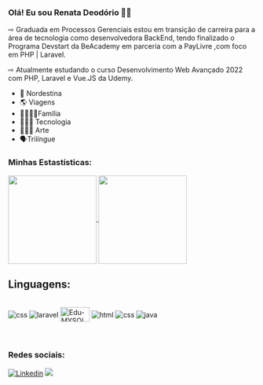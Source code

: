 ### Olá! Eu sou Renata Deodório 👋🏽

⇨ Graduada em Processos Gerenciais estou em transição de carreira para a área de tecnologia como desenvolvedora BackEnd, 
tendo finalizado o Programa Devstart da BeAcademy em parceria com a PayLivre ,com foco em PHP | Laravel.

⇨ Atualmente estudando o curso Desenvolvimento Web Avançado 2022 com PHP, Laravel e Vue.JS da Udemy.


- 🌵 Nordestina
- 🌎 Viagens
- 👨‍👩‍👦‍👦Família
- 👩🏾‍💻 Tecnologia
- 👩🏾‍🎨 Arte
- 🗣Trilíngue

### Minhas Estastísticas:
<div>
  <a href="https://github.com/renatadeodorio">  
 <img align="center" height ="180em" src="https://github-readme-stats.vercel.app/api?username=renatadeodorio&show_icons=true&theme=tokyonight&include_all_commits=true&count_private=true"/>
         
 <img align="center" height="180em" src="https://github-readme-stats.vercel.app/api/top-langs/?username=renatadeodorio&layout=compact&langs_count=7&theme=tokyonight&include_all_commits=true&count_private=true"/>
</a>

## Linguagens:

<div style='display: inline block'><br>
    <img align='center' alt="css" src="https://img.shields.io/badge/PHP-777BB4?style=for-the-badge&logo=php&logoColor=black"/>
    <img align='center' alt="laravel" src="https://img.shields.io/badge/Laravel-FF2D20?style=for-the-badge&logo=laravel&logoColor=black"/>
    <img align="center" alt="Edu-MYSQL" height="30" width="60"  SRC="https://img.shields.io/badge/MySQL-00000F?style=for-the-badge&logo=mysql&logoColor=white">
    <img align='center' alt="html" src="https://img.shields.io/badge/HTML-239120?style=for-the-badge&logo=html5&logoColor=black"/>
    <img align='center' alt="css" src="https://img.shields.io/badge/CSS-239120?&style=for-the-badge&logo=css3&logoColor=black"/>   
    <img align="center" alt="java" src="https://img.shields.io/badge/Java-ED8B00?style=for-the-badge&logo=java&logoColor=white" />
</div><br><br>

### Redes sociais:

[![Linkedin](https://img.shields.io/badge/LinkedIn-0077B5?style=for-the-badge&logo=linkedin&logoColor=white)](https://www.linkedin.com/in/renata-deod%C3%B3rio-293b63228)
<a href ="mailto:renatadeod@gmail.com"><img src="https://img.shields.io/badge/Gmail-D14836?style=for-the-badge&logo=gmail&logoColor=white" target="_blank"></a>





